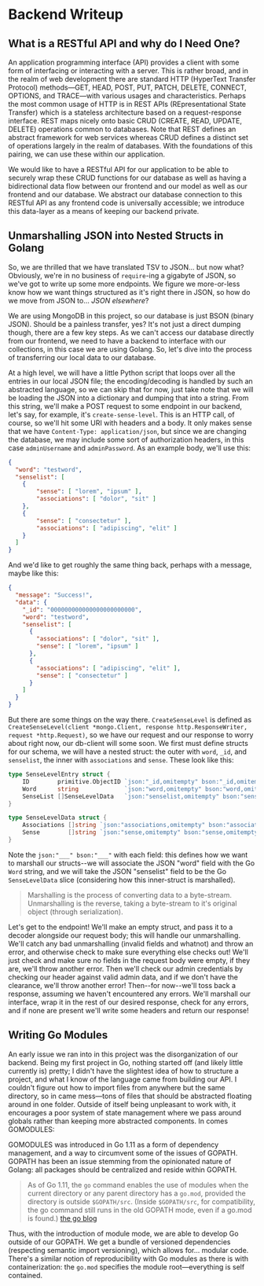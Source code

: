 # Backend Writeup

## What is a RESTful API and why do I Need One?

An application programming interface (API) provides a client with some form of interfacing or interacting with a server. This is rather broad, and in the realm of web development there are standard HTTP (HyperText Transfer Protocol) methods—GET, HEAD, POST, PUT, PATCH, DELETE, CONNECT, OPTIONS, and TRACE—with various usages and characteristics. Perhaps the most common usage of HTTP is in REST APIs (REpresentational State Transfer) which is a stateless architecture based on a request-response interface. REST maps nicely onto basic CRUD (CREATE, READ, UPDATE, DELETE) operations common to databases. Note that REST defines an abstract framework for web services whereas CRUD defines a distinct set of operations largely in the realm of databases. With the foundations of this pairing, we can use these within our application.

We would like to have a RESTful API for our application to be able to securely wrap these CRUD functions for our database as well as having a bidirectional data flow between our frontend and our model as well as our frontend and our database. We abstract our database connection to this RESTful API as any frontend code is universally accessible; we introduce this data-layer as a means of keeping our backend private.

<!-- 
  Not sure how deep into HTTP i should get...
  - I kinda wanna get into different uses like rest vs websockets vs polling vs etc 
  - how much do I talk about CRUD vs REST?
  - Talk about flow? 
    - Static html from vue, requests through node over http to backend, process request, grab needed things from mongo, marshall stuff, send back over http to node to vue to html
-->


<!-- ## Overview of Our API

Talk about mux, structure, mongo driver, etc -->


<!-- ## Anatomy of an HTTP Request -->

## Unmarshalling JSON into Nested Structs in Golang

So, we are thrilled that we have translated TSV to JSON... but now what? Obviously, we're in no business of `require`-ing a gigabyte of JSON, so we've got to write up some more endpoints. We figure we more-or-less know how we want things structured as it's right there in JSON, so how do we move from JSON to... _JSON elsewhere_? 

We are using MongoDB in this project, so our database is just BSON (binary JSON). Should be a painless transfer, yes? It's not just a direct dumping though, there are a few key steps. As we can't access our database directly from our frontend, we need to have a backend to interface with our collections, in this case we are using Golang. So, let's dive into the process of transferring our local data to our database.

At a high level, we will have a little Python script that loops over all the entries in our local JSON file; the encoding/decoding is handled by such an abstracted language, so we can skip that for now, just take note that we will be loading the JSON into a dictionary and dumping that into a string. From this string, we'll make a POST request to some endpoint in our backend, let's say, for example, it's  `create-sense-level`. This is an HTTP call, of course, so we'll hit some URI with headers and a body. It only makes sense that we have `Content-Type: application/json`, but since we are changing the database, we may include some sort of authorization headers, in this case `adminUsername` and `adminPassword`. As an example body, we'll use this:

```json
{
  "word": "testword",
  "senselist": [
  	{
  		"sense": [ "lorem", "ipsum" ],
  		"associations": [ "dolor", "sit" ]
  	},
  	{
  		"sense": [ "consectetur" ],
  		"associations": [ "adipiscing", "elit" ]
  	}
  ]
}
```

And we'd like to get roughly the same thing back, perhaps with a message, maybe like this:

```json
{
  "message": "Success!",
  "data": {
    "_id": "000000000000000000000000",
    "word": "testword",
    "senselist": [
      {
        "associations": [ "dolor", "sit" ],
        "sense": [ "lorem", "ipsum" ]
      },
      {
        "associations": [ "adipiscing", "elit" ],
        "sense": [ "consectetur" ]
      }
    ]
  }
}
```

But there are some things on the way there. `CreateSenseLevel` is defined as `CreateSenseLevel(client *mongo.Client, response http.ResponseWriter, request *http.Request)`, so we have our request and our response to worry about right now, our db-client will some soon. We first must define structs for our schema, we will have a nested struct: the outer with `word`, `_id`, and `senselist`, the inner with `associations` and `sense`. These look like this:

```go
type SenseLevelEntry struct {
	ID        primitive.ObjectID `json:"_id,omitempty" bson:"_id,omitempty"`
	Word      string             `json:"word,omitempty" bson:"word,omitempty"`
	SenseList []SenseLevelData   `json:"senselist,omitempty" bson:"senselist,omitempty"`
}

type SenseLevelData struct {
	Associations []string `json:"associations,omitempty" bson:"associations,omitempty"`
	Sense        []string `json:"sense,omitempty" bson:"sense,omitempty"`
}
```

Note the `json:"___" bson:"___"` with each field: this defines how we want to marshall our structs--we will associate the JSON "word" field with the Go `Word` string, and we will take the JSON "senselist" field to be the Go `SenseLevelData` slice (considering how this inner-struct is marshalled). 

> Marshalling is the process of converting data to a byte-stream. Unmarshalling is the reverse, taking a byte-stream to it's original object (through serialization).

Let's get to the endpoint! We'll make an empty struct, and pass it to a decoder alongside our request body; this will handle our unmarshalling. We'll catch any bad unmarshalling (invalid fields and whatnot) and throw an error, and otherwise check to make sure everything else checks out! We'll just check and make sure no fields in the request body were empty, if they are, we'll throw another error. Then we'll check our admin credentials by checking our header against valid admin data, and if we don't have the clearance, we'll throw another error! Then--for now--we'll toss back a response, assuming we haven't encountered any errors. We'll marshall our interface, wrap it in the rest of our desired response, check for any errors, and if none are present we'll write some headers and return our response!

## Writing Go Modules

An early issue we ran into in this project was the disorganization of our backend. Being my first project in Go, nothing started off (and likely little currently is) pretty; I didn't have the slightest idea of how to structure a project, and what I know of the language came from building our API. I couldn't figure out how to import files from anywhere but the same directory, so in came mess—tons of files that should be abstracted floating around in one folder. Outside of itself being unpleasant to work with, it encourages a poor system of state management where we pass around globals rather than keeping more abstracted components. In comes GOMODULES:

GOMODULES was introduced in Go 1.11 as a form of dependency management, and a way to circumvent some of the issues of GOPATH. GOPATH has been an issue stemming from the opinionated nature of Golang: all packages should be centralized and reside within GOPATH.

> As of Go 1.11, the `go` command enables the use of modules when the current directory or any parent directory has a `go.mod`, provided the directory is outside `$GOPATH/src`. (Inside `$GOPATH/src`, for compatibility, the go command still runs in the old GOPATH mode, even if a go.mod is found.) [the go blog](https://blog.golang.org/using-go-modules)

Thus, with the introduction of module mode, we are able to develop Go outside of our GOPATH. We get a bundle of versioned dependencies (respecting semantic import versioning), which allows for... modular code. There's a similar notion of reproducibility with Go modules as there is with containerization: the `go.mod` specifies the module root—everything is self contained.